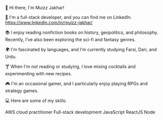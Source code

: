 👋 Hi there, I'm Muizz Jakhar!

💼 I'm a full-stack developer, and you can find me on LinkedIn.
https://www.linkedin.com/in/muizz-jakhar/

📚 I enjoy reading nonfiction books on history, geopolitics, and philosophy. Recently, I've also been exploring the sci-fi and fantasy genres.

🌍 I'm fascinated by languages, and I'm currently studying Farsi, Dari, and Urdu.

🍸 When I'm not reading or studying, I love mixing cocktails and experimenting with new recipes.

🎮 I'm an occasional gamer, and I particularly enjoy playing RPGs and strategy games.

💻 Here are some of my skills:

AWS cloud practitioner
Full-stack development
JavaScript
ReactJS
Node
